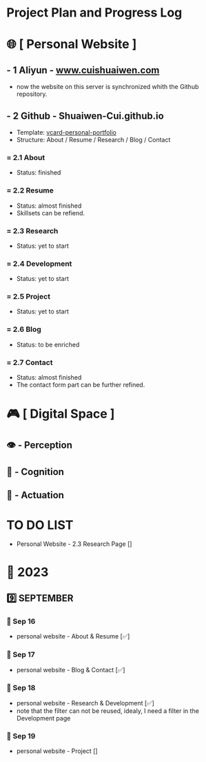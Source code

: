 # Project Plan and Progress Log

# 🌐 [ Personal Website ]

## - 1 Aliyun - www.cuishuaiwen.com
- now the website on this server is synchronized whith the Github repository.

## - 2 Github - Shuaiwen-Cui.github.io

- Template: [vcard-personal-portfolio](https://github.com/codewithsadee/vcard-personal-portfolio/tree/master)
- Structure: About / Resume / Research / Blog / Contact
### = 2.1 About
- Status: finished
  
### = 2.2 Resume
- Status: almost finished
- Skillsets can be refiend.

### = 2.3 Research
- Status: yet to start

### = 2.4 Development
- Status: yet to start

### = 2.5 Project
- Status: yet to start

### = 2.6 Blog
- Status: to be enriched

### = 2.7 Contact
- Status: almost finished
- The contact form part can be further refined.

# 🎮 [ Digital Space ]

## 👁 - Perception

## 🧠 - Cognition

## 🦾 - Actuation


# TO DO LIST
- Personal Website - 2.3 Research Page []

# 📅 2023
## 9️⃣ SEPTEMBER
### 🚀 Sep 16
- personal website - About & Resume [✅]

### 🚀 Sep 17
- personal website - Blog & Contact [✅]

### 🚀 Sep 18
- personal website - Research & Development [✅]
- note that the filter can not be reused, idealy, I need a filter in the Development page

### 🚀 Sep 19
- personal website - Project []
